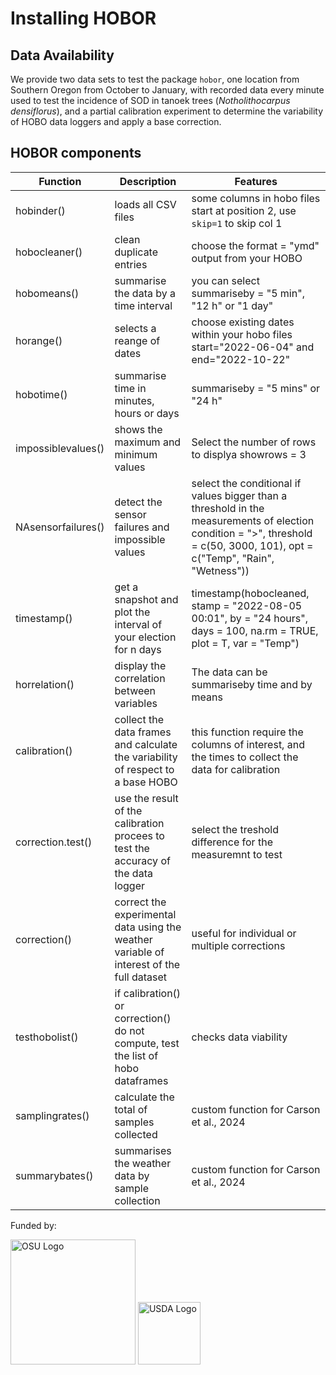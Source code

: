# Installing HOBOR

## Data Availability
We provide two data sets to test the package `hobor`, one location from Southern Oregon from October to January, with recorded data every minute used to test the incidence of SOD in tanoek trees (_Notholithocarpus densiflorus_), and a partial calibration experiment to determine the variability of HOBO data loggers and apply a base correction.


## HOBOR components

Function | Description | Features 
---      |---          |---        
hobinder()| loads all CSV files | some columns in hobo files start at position 2, use `skip=1` to skip col 1
hobocleaner()| clean duplicate entries| choose the format = "ymd" output from your HOBO 
hobomeans()| summarise the data by a time interval | you can select summariseby = "5 min", "12 h" or "1 day"
horange() | selects a reange of dates | choose existing dates within your hobo files  start="2022-06-04" and  end="2022-10-22"
hobotime() | summarise time in minutes, hours or days |  summariseby = "5 mins" or "24 h"
impossiblevalues() | shows the maximum and minimum values | Select the number of rows to displya showrows = 3
NAsensorfailures() | detect the sensor failures and impossible values | select the conditional if values bigger than a threshold in the measurements of election  condition = ">",  threshold = c(50, 3000, 101), opt = c("Temp", "Rain", "Wetness"))
timestamp() | get a snapshot and plot the interval of your election for n days | timestamp(hobocleaned, stamp = "2022-08-05 00:01", by = "24 hours", days = 100, na.rm = TRUE, plot = T, var = "Temp")
horrelation()| display the correlation between variables | The data can be summariseby time and by means 
calibration()| collect the data frames and calculate the variability of respect to a base HOBO | this function require the columns of interest, and the times to collect the data for calibration
correction.test()| use the result of the calibration procees to test the accuracy of the data logger | select the treshold difference for the measuremnt to test
correction()| correct the experimental data using the weather variable of interest of the full dataset | useful for individual or multiple corrections
testhobolist()| if calibration() or correction() do not compute, test the list of hobo dataframes | checks data viability
samplingrates()| calculate the total of samples collected  | custom function for Carson et al., 2024
summarybates()| summarises the weather data by sample collection | custom function for Carson et al., 2024 


<p>Funded by:</p>
<img src="images/osu-logo.png" alt="OSU Logo" style="width: 200px;"/>
<img src="images/USDA-logo.png" alt="USDA Logo" style="width: 100px;"/>

